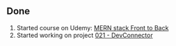## Done
1. Started course on Udemy: [MERN stack Front to Back](https://www.udemy.com/mern-stack-front-to-back/learn/v4/overview)
2. Started working on project [021 - DevConnector](../Projects/021%20-%20DevConnector)